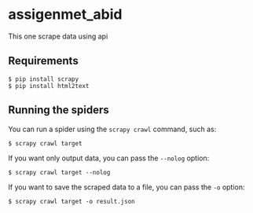 ﻿# assigenmet_abid
This one scrape data using api
## Requirements
    
    $ pip install scrapy
    $ pip install html2text


## Running the spiders

You can run a spider using the `scrapy crawl` command, such as:

    $ scrapy crawl target

If you want only output data, you can pass the `--nolog` option:
    
    $ scrapy crawl target --nolog

If you want to save the scraped data to a file, you can pass the `-o` option:
    
    $ scrapy crawl target -o result.json
